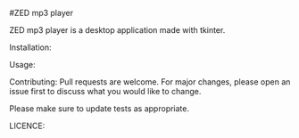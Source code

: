 #ZED mp3 player

ZED mp3 player is a desktop application made with tkinter.

Installation: 

Usage: 

Contributing:
Pull requests are welcome. For major changes, please open an issue first to discuss what you would like to change.

Please make sure to update tests as appropriate.

LICENCE: 